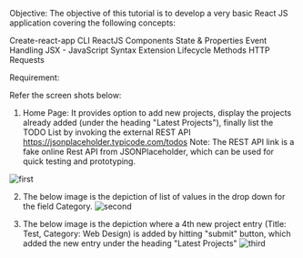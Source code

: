 Objective: The objective of this tutorial is to develop a very basic React JS application covering the following concepts:

Create-react-app CLI
ReactJS Components
State & Properties
Event Handling
JSX - JavaScript Syntax Extension
Lifecycle Methods
HTTP Requests


Requirement:

Refer the screen shots below:
1. Home Page:
It provides option to add new projects, display the projects already added (under the heading "Latest Projects"), finally list the TODO List by invoking the external REST API https://jsonplaceholder.typicode.com/todos
Note: The REST API link is a fake online Rest API from JSONPlaceholder, which can be used for quick testing and prototyping.

![first](https://user-images.githubusercontent.com/12047806/31281829-36b47470-aace-11e7-8c73-f98bf8dd2522.PNG)

2. The below image is the depiction of list of values in the drop down for the field Category.
![second](https://user-images.githubusercontent.com/12047806/31281846-43cf8dac-aace-11e7-8896-778d66861b0e.png)

3. The below image is the depiction where a 4th new project entry (Title: Test, Category: Web Design) is added by hitting "submit" button, which added the new entry under the heading "Latest Projects"
![third](https://user-images.githubusercontent.com/12047806/31282082-1dc88b30-aacf-11e7-993b-0b64e8ca6390.png)
